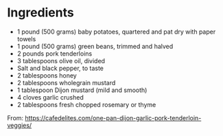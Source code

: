 # Ingredients
* 1 pound (500 grams) baby potatoes, quartered and pat dry with paper towels
* 1 pound (500 grams) green beans, trimmed and halved
* 2 pounds pork tenderloins
* 3 tablespoons olive oil, divided
* Salt and black pepper, to taste
* 2 tablespoons honey
* 2 tablespoons wholegrain mustard
* 1 tablespoon Dijon mustard (mild and smooth)
* 4 cloves garlic crushed
* 2 tablespoons fresh chopped rosemary or thyme


From: https://cafedelites.com/one-pan-dijon-garlic-pork-tenderloin-veggies/
